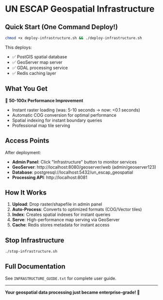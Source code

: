 # UN ESCAP Geospatial Infrastructure

## Quick Start (One Command Deploy!)

```bash
chmod +x deploy-infrastructure.sh && ./deploy-infrastructure.sh
```

This deploys:
- ✅ PostGIS spatial database
- ✅ GeoServer map server  
- ✅ GDAL processing service
- ✅ Redis caching layer

## What You Get

🚀 **50-100x Performance Improvement**
- Instant raster loading (was: 5-10 seconds → now: <0.1 seconds)
- Automatic COG conversion for optimal performance
- Spatial indexing for instant boundary queries
- Professional map tile serving

## Access Points

After deployment:
- **Admin Panel**: Click "Infrastructure" button to monitor services
- **GeoServer**: http://localhost:8080/geoserver/web (admin/geoserver123)
- **Database**: postgresql://localhost:5432/un_escap_geospatial
- **Processing API**: http://localhost:8081

## How It Works

1. **Upload**: Drop raster/shapefile in admin panel
2. **Auto-Process**: Converts to optimized formats (COG/Vector tiles)
3. **Index**: Creates spatial indexes for instant queries
4. **Serve**: High-performance map serving via GeoServer
5. **Cache**: Redis stores metadata for instant access

## Stop Infrastructure

```bash
./stop-infrastructure.sh
```

## Full Documentation

See `INFRASTRUCTURE_GUIDE.txt` for complete user guide.

---

**Your geospatial data processing just became enterprise-grade! 🎉**